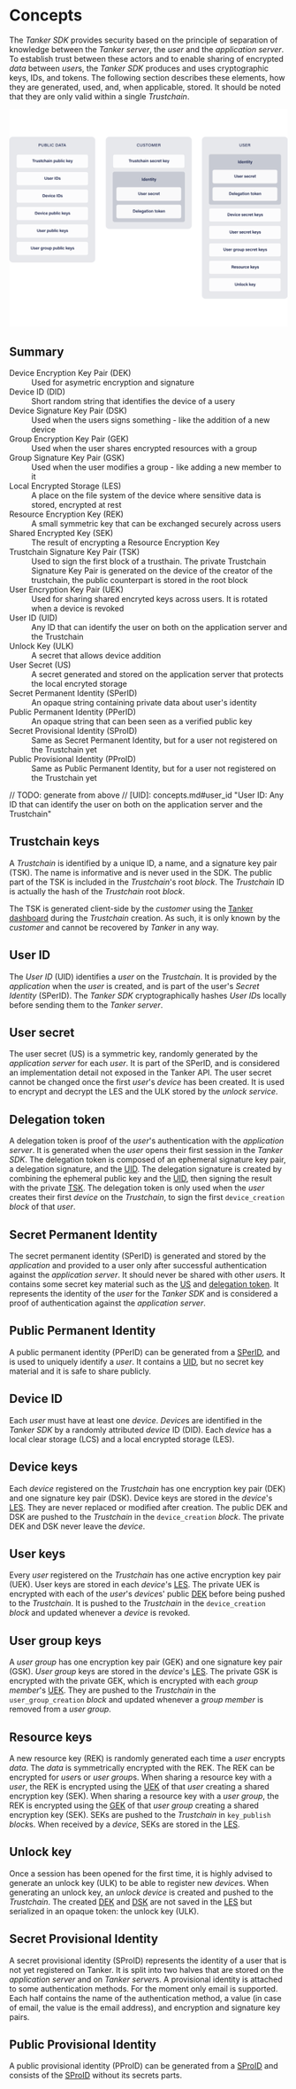 # Concepts

The *Tanker SDK* provides security based on the principle of separation of knowledge between the *Tanker server*, the *user* and the *application server*.
To establish trust between these actors and to enable sharing of encrypted *data* between *user*s, the *Tanker SDK* produces and uses cryptographic keys, IDs, and tokens.
The following section describes these elements, how they are generated, used, and, when applicable, stored.
It should be noted that they are only valid within a single *Trustchain*.

![IDs and keys ownership](./img/keys.png)

## Summary


<dl>
  <dt>Device Encryption Key Pair (DEK)</dt>
  <dd>Used for asymetric encryption and signature</dd>

 <dt>Device ID (DID)</dt>
 <dd>Short random string that identifies the device of a usery</dd>

 <dt>Device Signature Key Pair (DSK)</dt>
 <dd>Used when the users signs something - like the addition of a new device</dd>

 <dt>Group Encryption Key Pair (GEK)</dt>
 <dd>Used when the user shares encrypted resources with a group</dd>

 <dt>Group Signature Key Pair (GSK)</dt>
 <dd>Used when the user modifies a group - like adding a new member to it</dd>

 <dt>Local Encrypted Storage (LES)</dt>
 <dd>A place on the file system of the device where sensitive data is stored, encrypted at rest</dd>

 <dt>Resource Encryption Key (REK)</dt>
 <dd>A small symmetric key that can be exchanged securely across users</dd>

 <dt>Shared Encrypted Key (SEK)</dt>
 <dd>The result of encrypting a Resource Encryption Key</dd>

 <dt>Trustchain Signature Key Pair (TSK)</dt>
 <dd>Used to sign the first block of a trusthain. The private Trustchain Signature Key Pair is generated
  on the device of the creator of the trustchain, the public counterpart is stored in the root block</dd>

 <dt>User Encryption Key Pair (UEK)</dt>
 <dd>Used for sharing shared encryted keys across users. It is rotated when a device is revoked</dd>

 <dt>User ID (UID)</dt>
 <dd>Any ID that can identify the user on both on the application server and the Trustchain</dd>

 <dt>Unlock Key (ULK)</dt>
 <dd>A secret that allows device addition</dd>

 <dt>User Secret (US)</dt>
 <dd>A secret generated and stored on the application server that protects the local encryted storage</dd>

 <dt>Secret Permanent Identity (SPerID)</dt>
 <dd>An opaque string containing private data about user's identity</dd>

 <dt>Public Permanent Identity (PPerID)</dt>
 <dd>An opaque string that can been seen as a verified public key</dd>

 <dt>Secret Provisional Identity (SProID)</dt>
 <dd>Same as Secret Permanent Identity, but for a user not registered on the Trustchain yet</dd>

 <dt>Public Provisional Identity (PProID)</dt>
 <dd>Same as Public Permanent Identity, but for a user not registered on the Trustchain yet</dd>
</dl>

// TODO: generate from above
// [UID]: concepts.md#user_id "User ID: Any ID that can identify the user on both on the application server and the Trustchain"

## Trustchain keys

A *Trustchain* is identified by a unique ID, a name, and a signature key pair (TSK).
The name is informative and is never used in the SDK.
The public part of the TSK is included in the *Trustchain*'s root *block*.
The *Trustchain* ID is actually the hash of the *Trustchain* root *block*.

The TSK is generated client-side by the *customer* using the [Tanker dashboard](https://dashboard.tanker.io) during the *Trustchain* creation.
As such, it is only known by the *customer* and cannot be recovered by *Tanker* in any way.

## User ID

The *User ID* (UID) identifies a *user* on the *Trustchain*.
It is provided by the *application* when the *user* is created, and is part of the user's *Secret Identity* (SPerID).
The *Tanker SDK* cryptographically hashes *User ID*s locally before sending them to the *Tanker server*.

## User secret

The user secret (US) is a symmetric key, randomly generated by the *application server* for each *user*.
It is part of the SPerID, and is considered an implementation detail not exposed in the Tanker API.
The user secret cannot be changed once the first *user*'s *device* has been created.
It is used to encrypt and decrypt the LES and the ULK stored by the *unlock service*.

## Delegation token

A delegation token is proof of the *user*'s authentication with the *application server*. It is generated when the *user* opens their first session in the *Tanker SDK*.
The delegation token is composed of an ephemeral signature key pair, a delegation signature, and the [UID](#user-id).
The delegation signature is created by combining the ephemeral public key and the [UID](#user-id), then signing the result with the private [TSK](#trustchain-keys).
The delegation token is only used when the *user* creates their first *device* on the *Trustchain*, to sign the first `device_creation` *block* of that *user*.

## Secret Permanent Identity

The secret permanent identity (SPerID) is generated and stored by the *application* and provided to a user only after successful authentication against the *application server*.
It should never be shared with other *user*s.
It contains some secret key material such as the [US](#user-secret) and [delegation token](#delegation-token).
It represents the identity of the *user* for the *Tanker SDK* and is considered a proof of authentication against the *application server*.

## Public Permanent Identity

A public permanent identity (PPerID) can be generated from a [SPerID](#secret-permanent-identity), and is used to uniquely identify a *user*.
It contains a [UID](#user-id), but no secret key material and it is safe to share publicly.

## Device ID

Each *user* must have at least one *device*. *Device*s are identified in the *Tanker SDK* by a randomly attributed *device* ID (DID). Each *device* has a local clear storage (LCS) and a local encrypted storage (LES).

## Device keys

Each *device* registered on the *Trustchain* has one encryption key pair (DEK) and one signature key pair (DSK).
Device keys are stored in the *device*'s [LES](#device-id). They are never replaced or modified after creation.
The public DEK and DSK are pushed to the *Trustchain* in the `device_creation` *block*.
The private DEK and DSK never leave the *device*.

## User keys

Every *user* registered on the *Trustchain* has one active encryption key pair (UEK).
User keys are stored in each *device*'s [LES](#device-id).
The private UEK is encrypted with each of the *user*'s *device*s' public [DEK](#device-keys) before being pushed to the *Trustchain*.
It is pushed to the *Trustchain* in the `device_creation` *block* and updated whenever a *device* is revoked.

## User group keys

A *user group* has one encryption key pair (GEK) and one signature key pair (GSK).
*User group* keys are stored in the *device*'s [LES](#device-id).
The private GSK is encrypted with the private GEK, which is encrypted with each *group member*'s [UEK](#user-keys).
They are pushed to the *Trustchain* in the `user_group_creation` *block* and updated whenever a *group member* is removed from a *user group*.

## Resource keys

A new resource key (REK) is randomly generated each time a *user* encrypts *data*.
The *data* is symmetrically encrypted with the REK.
The REK can be encrypted for *user*s or *user group*s.
When sharing a resource key with a *user*, the REK is encrypted using the [UEK](#user-keys) of that *user* creating a shared encryption key (SEK).
When sharing a resource key with a *user group*, the REK is encrypted using the [GEK](#user-group-keys) of that *user group* creating a shared encryption key (SEK).
SEKs are pushed to the *Trustchain* in `key_publish` *block*s.
When received by a *device*, SEKs are stored in the [LES](#device-id).

## Unlock key

Once a session has been opened for the first time, it is highly advised to generate an unlock key (ULK) to be able to register new *device*s.
When generating an unlock key, an *unlock device* is created and pushed to the *Trustchain*.
The created [DEK](#device-keys) and [DSK](#device-keys) are not saved in the [LES](#device-id) but serialized in an opaque token: the unlock key (ULK).

## Secret Provisional Identity

A secret provisional identity (SProID) represents the identity of a user that is not yet registered on Tanker. It is split into two halves that are stored on the *application server* and on *Tanker server*s.
A provisional identity is attached to some authentication methods. For the moment only email is supported.
Each half contains the name of the authentication method, a value (in case of email, the value is the email address), and encryption and signature key pairs.

## Public Provisional Identity

A public provisional identity (PProID) can be generated from a [SProID](#secret-provisional-identity) and consists of the [SProID](#secret-provisional-identity) without its secrets parts.

